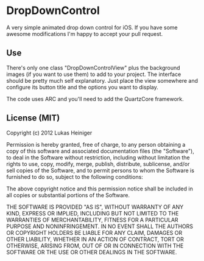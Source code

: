 DropDownControl
===============

A very simple animated drop down control for iOS.
If you have some awesome modifications I'm happy to accept your pull request.

Use
---

There's only one class "DropDownControlView" plus the background images (if you want to use them) to add to your project. The interface should be pretty much self explanatory.
Just place the view somewhere and configure its button title and the options you want to display.

The code uses ARC and you'll need to add the QuartzCore framework.


License (MIT)
-------------

Copyright (c) 2012 Lukas Heiniger

Permission is hereby granted, free of charge, to any person obtaining a copy of this software and associated documentation files (the "Software"), to deal in the Software without restriction, including without limitation the rights to use, copy, modify, merge, publish, distribute, sublicense, and/or sell copies of the Software, and to permit persons to whom the Software is furnished to do so, subject to the following conditions:

The above copyright notice and this permission notice shall be included in all copies or substantial portions of the Software.

THE SOFTWARE IS PROVIDED "AS IS", WITHOUT WARRANTY OF ANY KIND, EXPRESS OR IMPLIED, INCLUDING BUT NOT LIMITED TO THE WARRANTIES OF MERCHANTABILITY, FITNESS FOR A PARTICULAR PURPOSE AND NONINFRINGEMENT. IN NO EVENT SHALL THE AUTHORS OR COPYRIGHT HOLDERS BE LIABLE FOR ANY CLAIM, DAMAGES OR OTHER LIABILITY, WHETHER IN AN ACTION OF CONTRACT, TORT OR OTHERWISE, ARISING FROM, OUT OF OR IN CONNECTION WITH THE SOFTWARE OR THE USE OR OTHER DEALINGS IN THE SOFTWARE.
